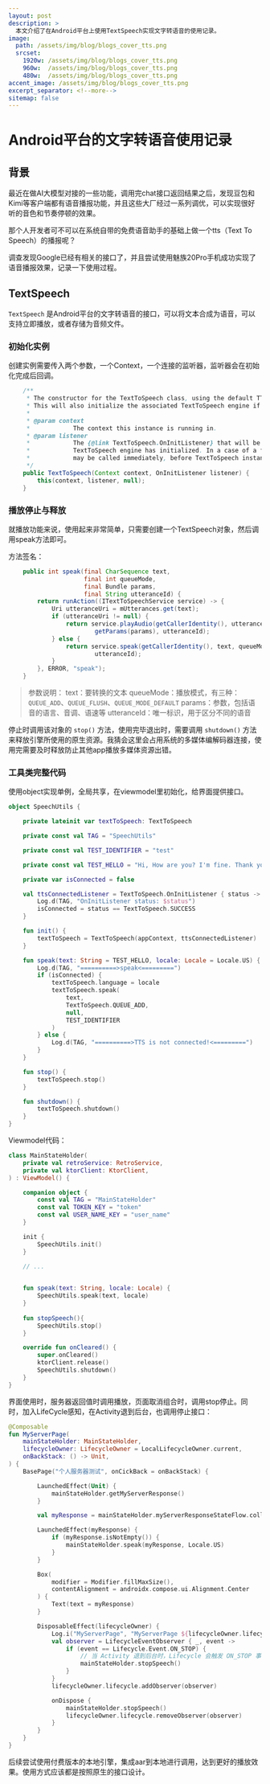 ```yaml
---
layout: post
description: > 
  本文介绍了在Android平台上使用TextSpeech实现文字转语音的使用记录。
image: 
  path: /assets/img/blog/blogs_cover_tts.png
  srcset: 
    1920w: /assets/img/blog/blogs_cover_tts.png
    960w:  /assets/img/blog/blogs_cover_tts.png
    480w:  /assets/img/blog/blogs_cover_tts.png
accent_image: /assets/img/blog/blogs_cover_tts.png
excerpt_separator: <!--more-->
sitemap: false
---
```

# Android平台的文字转语音使用记录
## 背景
最近在做AI大模型对接的一些功能，调用完chat接口返回结果之后，发现豆包和Kimi等客户端都有语音播报功能，并且这些大厂经过一系列调优，可以实现很好听的音色和节奏停顿的效果。

那个人开发者可不可以在系统自带的免费语音助手的基础上做一个tts（Text To Speech）的播报呢？

调查发现Google已经有相关的接口了，并且尝试使用魅族20Pro手机成功实现了语音播报效果，记录一下使用过程。

## TextSpeech
`TextSpeech` 是Android平台的文字转语音的接口，可以将文本合成为语音，可以支持立即播放，或者存储为音频文件。

### 初始化实例
创建实例需要传入两个参数，一个Context，一个连接的监听器，监听器会在初始化完成后回调。

```java
    /**
     * The constructor for the TextToSpeech class, using the default TTS engine.
     * This will also initialize the associated TextToSpeech engine if it isn't already running.
     *
     * @param context
     *            The context this instance is running in.
     * @param listener
     *            The {@link TextToSpeech.OnInitListener} that will be called when the
     *            TextToSpeech engine has initialized. In a case of a failure the listener
     *            may be called immediately, before TextToSpeech instance is fully constructed.
     */
    public TextToSpeech(Context context, OnInitListener listener) {
        this(context, listener, null);
    }
```

### 播放停止与释放
就播放功能来说，使用起来非常简单，只需要创建一个TextSpeech对象，然后调用speak方法即可。

方法签名：

```java
    public int speak(final CharSequence text,
                     final int queueMode,
                     final Bundle params,
                     final String utteranceId) {
        return runAction((ITextToSpeechService service) -> {
            Uri utteranceUri = mUtterances.get(text);
            if (utteranceUri != null) {
                return service.playAudio(getCallerIdentity(), utteranceUri, queueMode,
                        getParams(params), utteranceId);
            } else {
                return service.speak(getCallerIdentity(), text, queueMode, getParams(params),
                        utteranceId);
            }
        }, ERROR, "speak");
    }
```

> 参数说明：
> text：要转换的文本
> queueMode：播放模式，有三种：`QUEUE_ADD`、`QUEUE_FLUSH`、`QUEUE_MODE_DEFAULT`
> params：参数，包括语音的语言、音调、语速等
> utteranceId：唯一标识，用于区分不同的语音

停止时调用该对象的 `stop()` 方法，使用完毕退出时，需要调用 `shutdown()` 方法来释放引擎所使用的原生资源。我猜会这里会占用系统的多媒体编解码器连接，使用完需要及时释放防止其他app播放多媒体资源出错。


### 工具类完整代码
使用object实现单例，全局共享，在viewmodel里初始化，给界面提供接口。

```kotlin
object SpeechUtils {

    private lateinit var textToSpeech: TextToSpeech

    private const val TAG = "SpeechUtils"

    private const val TEST_IDENTIFIER = "test"

    private const val TEST_HELLO = "Hi, How are you? I'm fine. Thank you. And you?"

    private var isConnected = false

    val ttsConnectedListener = TextToSpeech.OnInitListener { status ->
        Log.d(TAG, "OnInitListener status: $status")
        isConnected = status == TextToSpeech.SUCCESS
    }

    fun init() {
        textToSpeech = TextToSpeech(appContext, ttsConnectedListener)
    }

    fun speak(text: String = TEST_HELLO, locale: Locale = Locale.US) {
        Log.d(TAG, "==========>speak<=========")
        if (isConnected) {
            textToSpeech.language = locale
            textToSpeech.speak(
                text,
                TextToSpeech.QUEUE_ADD,
                null,
                TEST_IDENTIFIER
            )
        } else {
            Log.d(TAG, "==========>TTS is not connected!<=========")
        }
    }

    fun stop() {
        textToSpeech.stop()
    }

    fun shutdown() {
        textToSpeech.shutdown()
    }
}
```

Viewmodel代码：

```kotlin
class MainStateHolder(
    private val retroService: RetroService,
    private val ktorClient: KtorClient,
) : ViewModel() {

    companion object {
        const val TAG = "MainStateHolder"
        const val TOKEN_KEY = "token"
        const val USER_NAME_KEY = "user_name"
    }

    init {
        SpeechUtils.init()
    }

    // ...

 
    fun speak(text: String, locale: Locale) {
        SpeechUtils.speak(text, locale)
    }
    
    fun stopSpeech(){
        SpeechUtils.stop()
    }

    override fun onCleared() {
        super.onCleared()
        ktorClient.release()
        SpeechUtils.shutdown()
    }
}
```

界面使用时，服务器返回值时调用播放，页面取消组合时，调用stop停止。同时，加入LifeCycle感知，在Activity退到后台，也调用停止接口：

```kotlin
@Composable
fun MyServerPage(
    mainStateHolder: MainStateHolder,
    lifecycleOwner: LifecycleOwner = LocalLifecycleOwner.current,
    onBackStack: () -> Unit,
) {
    BasePage("个人服务器测试", onCickBack = onBackStack) {

        LaunchedEffect(Unit) {
            mainStateHolder.getMyServerResponse()
        }

        val myResponse = mainStateHolder.myServerResponseStateFlow.collectAsState().value

        LaunchedEffect(myResponse) {
            if (myResponse.isNotEmpty()) {
                mainStateHolder.speak(myResponse, Locale.US)
            }
        }

        Box(
            modifier = Modifier.fillMaxSize(),
            contentAlignment = androidx.compose.ui.Alignment.Center
        ) {
            Text(text = myResponse)
        }

        DisposableEffect(lifecycleOwner) {
            Log.i("MyServerPage", "MyServerPage ${lifecycleOwner.lifecycle.currentState}")
            val observer = LifecycleEventObserver { _, event ->
                if (event == Lifecycle.Event.ON_STOP) {
                    // 当 Activity 退到后台时，Lifecycle 会触发 ON_STOP 事件
                    mainStateHolder.stopSpeech()
                }
            }
            lifecycleOwner.lifecycle.addObserver(observer)

            onDispose {
                mainStateHolder.stopSpeech()
                lifecycleOwner.lifecycle.removeObserver(observer)
            }
        }
    }
}
```

后续尝试使用付费版本的本地引擎，集成aar到本地进行调用，达到更好的播放效果。使用方式应该都是按照原生的接口设计。
